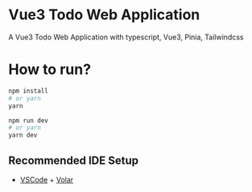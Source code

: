 # Vue3 Todo Web Application

A Vue3 Todo Web Application with typescript, Vue3, Pinia, Tailwindcss

# How to run?

```bash
npm install
# or yarn
yarn

npm run dev
# or yarn
yarn dev
```

## Recommended IDE Setup

- [VSCode](https://code.visualstudio.com/) + [Volar](https://marketplace.visualstudio.com/items?itemName=johnsoncodehk.volar)

